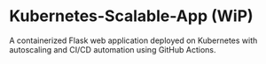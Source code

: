 # Kubernetes-Scalable-App (WiP)
A containerized Flask web application deployed on Kubernetes with autoscaling and CI/CD automation using GitHub Actions.
